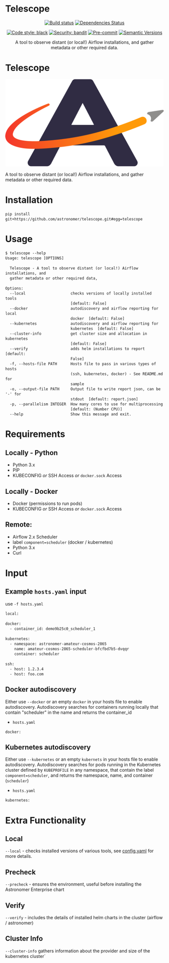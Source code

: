 # Telescope

<div align="center">

[![Build status](https://github.com/telescope/telescope/workflows/build/badge.svg?branch=master&event=push)](https://github.com/telescope/telescope/actions?query=workflow%3Abuild)
[![Dependencies Status](https://img.shields.io/badge/dependencies-up%20to%20date-brightgreen.svg)](https://github.com/telescope/telescope/pulls?utf8=%E2%9C%93&q=is%3Apr%20author%3Aapp%2Fdependabot)

[![Code style: black](https://img.shields.io/badge/code%20style-black-000000.svg)](https://github.com/psf/black)
[![Security: bandit](https://img.shields.io/badge/security-bandit-green.svg)](https://github.com/PyCQA/bandit)
[![Pre-commit](https://img.shields.io/badge/pre--commit-enabled-brightgreen?logo=pre-commit&logoColor=white)](https://github.com/telescope/telescope/blob/master/.pre-commit-config.yaml)
[![Semantic Versions](https://img.shields.io/badge/%20%20%F0%9F%93%A6%F0%9F%9A%80-semantic--versions-e10079.svg)](https://github.com/telescope/telescope/releases)

A tool to observe distant (or local!) Airflow installations, and gather metadata or other required data.

</div>

# Telescope
![astronomer logo](astro.png)

A tool to observe distant (or local!) Airflow installations, and gather metadata or other required data.

# Installation
```shell
pip install git+https://github.com/astronomer/telescope.git#egg=telescope
```

# Usage
```shell
$ telescope --help                                                
Usage: telescope [OPTIONS]

  Telescope - A tool to observe distant (or local!) Airflow installations, and
  gather metadata or other required data,

Options:
  --local                    checks versions of locally installed tools
                             [default: False]
  --docker                   autodiscovery and airflow reporting for local
                             docker  [default: False]
  --kubernetes               autodiscovery and airflow reporting for
                             kubernetes  [default: False]
  --cluster-info             get cluster size and allocation in kubernetes
                             [default: False]
  --verify                   adds helm installations to report  [default:
                             False]
  -f, --hosts-file PATH      Hosts file to pass in various types of hosts
                             (ssh, kubernetes, docker) - See README.md for
                             sample
  -o, --output-file PATH     Output file to write report json, can be '-' for
                             stdout  [default: report.json]
  -p, --parallelism INTEGER  How many cores to use for multiprocessing
                             [default: (Number CPU)]
  --help                     Show this message and exit.
```

# Requirements
## Locally - Python
- Python 3.x
- PIP
- KUBECONFIG _or_ SSH Access _or_ `docker.sock` Access

## Locally - Docker
- Docker (permissions to run pods)
- KUBECONFIG _or_ SSH Access _or_ `docker.sock` Access

## Remote:
- Airflow 2.x Scheduler
- label `component=scheduler` (docker / kubernetes)
- Python 3.x
- Curl

# Input
## Example `hosts.yaml` input 
use `-f hosts.yaml`
```
local:

docker:
  - container_id: demo9b25c0_scheduler_1

kubernetes:
  - namespace: astronomer-amateur-cosmos-2865
    name: amateur-cosmos-2865-scheduler-bfcfbd7b5-dvqqr
    container: scheduler

ssh:
  - host: 1.2.3.4
  - host: foo.com
```

## Docker autodiscovery
Either use `--docker` or an empty `docker` in your hosts file to enable autodiscovery.
Autodiscovery searches for containers running locally that contain "scheduler" in the name and returns
the container_id

- `hosts.yaml`
```
docker: 
```

## Kubernetes autodiscovery
Either use `--kubernetes` or an empty `kubernets` in your hosts file to enable autodiscovery.
Autodiscovery searches for pods running in the Kubernetes cluster defined by `KUBEPROFILE` 
in any namespace, that contain the label `component=scheduler`, and returns the namespace, name, and container (`scheduler`)

- `hosts.yaml`
```
kubernetes: 
```

# Extra Functionality
## Local
`--local` - checks installed versions of various tools, see [config.yaml](config.yaml) for more details.

## Precheck
`--precheck` - ensures the environment, useful before installing the Astronomer Enterprise chart

## Verify
`--verify` - includes the details of installed helm charts in the cluster (airflow / astronomer)

## Cluster Info
`--cluster-info` gathers information about the provider and size of the kubernetes cluster`